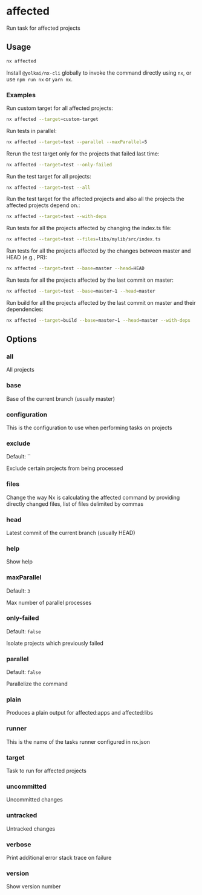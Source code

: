 # affected

Run task for affected projects

## Usage

```bash
nx affected
```

Install `@yolkai/nx-cli` globally to invoke the command directly using `nx`, or use `npm run nx` or `yarn nx`.

### Examples

Run custom target for all affected projects:

```bash
nx affected --target=custom-target
```

Run tests in parallel:

```bash
nx affected --target=test --parallel --maxParallel=5
```

Rerun the test target only for the projects that failed last time:

```bash
nx affected --target=test --only-failed
```

Run the test target for all projects:

```bash
nx affected --target=test --all
```

Run the test target for the affected projects and also all the projects the affected projects depend on.:

```bash
nx affected --target=test --with-deps
```

Run tests for all the projects affected by changing the index.ts file:

```bash
nx affected --target=test --files=libs/mylib/src/index.ts
```

Run tests for all the projects affected by the changes between master and HEAD (e.g., PR):

```bash
nx affected --target=test --base=master --head=HEAD
```

Run tests for all the projects affected by the last commit on master:

```bash
nx affected --target=test --base=master~1 --head=master
```

Run build for all the projects affected by the last commit on master and their dependencies:

```bash
nx affected --target=build --base=master~1 --head=master --with-deps
```

## Options

### all

All projects

### base

Base of the current branch (usually master)

### configuration

This is the configuration to use when performing tasks on projects

### exclude

Default: ``

Exclude certain projects from being processed

### files

Change the way Nx is calculating the affected command by providing directly changed files, list of files delimited by commas

### head

Latest commit of the current branch (usually HEAD)

### help

Show help

### maxParallel

Default: `3`

Max number of parallel processes

### only-failed

Default: `false`

Isolate projects which previously failed

### parallel

Default: `false`

Parallelize the command

### plain

Produces a plain output for affected:apps and affected:libs

### runner

This is the name of the tasks runner configured in nx.json

### target

Task to run for affected projects

### uncommitted

Uncommitted changes

### untracked

Untracked changes

### verbose

Print additional error stack trace on failure

### version

Show version number
